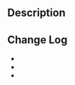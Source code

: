 <!---
Provide a general summary of your changes in the Title above - DO NOT USE BRANCH NAMES.
Titles should use Jira ticket references where applicable.

Example: [JIRA-0001] Outline additional requested information for Pull Requests.
--->

## Description
<!---
Please ensure `Fixes #{issue_number}/{[JIRA-0000](jira-url)} - {Description}` is used and that descriptions are as thorough as they can be. If there are related Jira tickets, please ensure those are included as above. 

Example format:
Fixes #18, [JIRA-0001](https://bigbite.atlassian.net/browse/JIRA-0001) and [JIRA-0011](https://bigbite.atlassian.net/browse/JIRA-0011) - We've found that additional information is required to aide with understanding on what is required from a PR, and that further clarification is needed for other areas. This PR adds some additional information to the PR template to ensure engineers are providing the correct information on Pull Requests and that the QA is getting the information they need for testing.
--->

## Change Log
<!--- Change logs should include anything that has changed, added and fixed within your PR. Be as thorough as possible. --->
*
*
*
